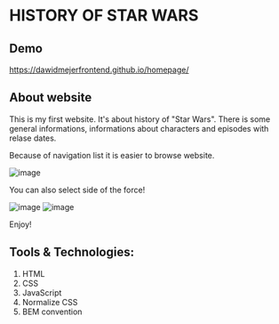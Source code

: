 # HISTORY OF STAR WARS
## Demo
https://dawidmejerfrontend.github.io/homepage/

## About website
This is my first website. It's about history of "Star Wars". There is some general informations, informations about characters and episodes with relase dates. 

Because of navigation list it is easier to browse website. 

![image](https://github.com/DawidMejerFrontend/homepage/assets/133898496/f606377e-b8c7-45c3-8bd9-b39f037a1fc4)

You can also select side of the force!

![image](https://github.com/DawidMejerFrontend/homepage/assets/133898496/e7df5750-efdf-4293-9d68-951a20d0bd48)
![image](https://github.com/DawidMejerFrontend/homepage/assets/133898496/a6ebe682-b964-4236-8017-c8fcf72a46ad)

Enjoy!

## Tools & Technologies:
1. HTML
2. CSS
3. JavaScript
4. Normalize CSS
5. BEM convention


